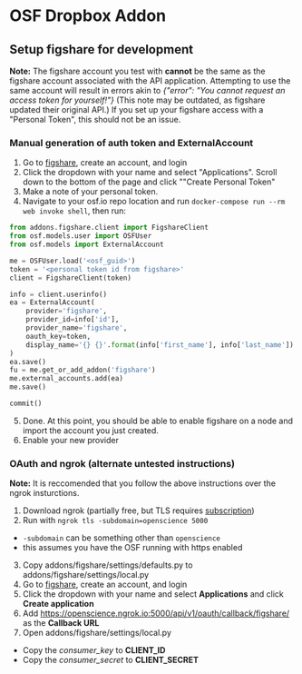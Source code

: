 # OSF Dropbox Addon

## Setup figshare for development

**Note:** The figshare account you test with **cannot** be the same as the figshare account
associated with the API application. Attempting to use the same account will result in errors
akin to *{"error": "You cannot request an access token for yourself!"}* (This note may be outdated,
as figshare updated their original API.) If you set up your figshare access with a "Personal Token", this should not be an issue.


### Manual generation of auth token and ExternalAccount

1. Go to [figshare](http://figshare.com), create an account, and login
2. Click the dropdown with your name and select "Applications". Scroll down to the bottom of the page and click ""Create Personal Token"
3. Make a note of your personal token.
4. Navigate to your osf.io repo location and run `docker-compose run --rm web invoke shell`, then run:
```python
from addons.figshare.client import FigshareClient
from osf.models.user import OSFUser
from osf.models import ExternalAccount

me = OSFUser.load('<osf_guid>')
token = '<personal token id from figshare>'
client = FigshareClient(token)

info = client.userinfo()
ea = ExternalAccount(
    provider='figshare',
    provider_id=info['id'],
    provider_name='figshare',
    oauth_key=token,
    display_name='{} {}'.format(info['first_name'], info['last_name'])
)
ea.save()
fu = me.get_or_add_addon('figshare')
me.external_accounts.add(ea)
me.save()

commit()
```
5. Done. At this point, you should be able to enable figshare on a node and import the account you just created.
6. Enable your new provider


### OAuth and ngrok (alternate untested instructions)
**Note:** It is reccomended that you follow the above instructions over the ngrok insturctions.

1. Download ngrok (partially free, but TLS requires [subscription](https://ngrok.com/product#pricing))
2. Run with `ngrok tls -subdomain=openscience 5000`
  * `-subdomain` can be something other than `openscience`
  * this assumes you have the OSF running with https enabled
3. Copy addons/figshare/settings/defaults.py to addons/figshare/settings/local.py
4. Go to [figshare](http://figshare.com), create an account, and login
5. Click the dropdown with your name and select **Applications** and click **Create application**
6. Add https://openscience.ngrok.io:5000/api/v1/oauth/callback/figshare/ as the **Callback URL**
7. Open addons/figshare/settings/local.py
  * Copy the *consumer_key* to **CLIENT_ID**
  * Copy the *consumer_secret* to **CLIENT_SECRET**

